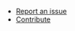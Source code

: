 * [Report an issue](https://github.com/erzz/workflows/issues)
* [Contribute](https://github.com/erzz/workflows/pulls)
